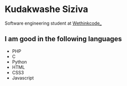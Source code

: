 # Kudakwashe Siziva

Software engineering student at [Wethinkcode_](https://www.wethinkcode.co.za)

## I am good in the following languages

*	PHP
*	C
*	Python
*	HTML
*	CSS3
*	Javascript
